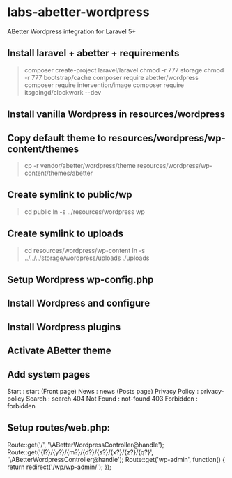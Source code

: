 # labs-abetter-wordpress
ABetter Wordpress integration for Laravel 5+

## Install laravel + abetter + requirements
> composer create-project laravel/laravel
> chmod -r 777 storage
> chmod -r 777 bootstrap/cache
> composer require abetter/wordpress
> composer require intervention/image
> composer require itsgoingd/clockwork --dev

## Install vanilla Wordpress in resources/wordpress

## Copy default theme to resources/wordpress/wp-content/themes
> cp -r vendor/abetter/wordpress/theme resources/wordpress/wp-content/themes/abetter

## Create symlink to public/wp
> cd public
> ln -s ../resources/wordpress wp

## Create symlink to uploads
> cd resources/wordpress/wp-content
> ln -s ../../../storage/wordpress/uploads ./uploads

## Setup Wordpress wp-config.php

## Install Wordpress and configure

## Install Wordpress plugins

## Activate ABetter theme

## Add system pages
Start : start (Front page)
News : news (Posts page)
Privacy Policy : privacy-policy
Search : search
404 Not Found : not-found
403 Forbidden : forbidden

## Setup routes/web.php:
Route::get('/', '\ABetterWordpressController@handle');
Route::get('{l?}/{y?}/{m?}/{d?}/{s?}/{x?}/{z?}/{q?}', '\ABetterWordpressController@handle');
Route::get('wp-admin', function() {
    return redirect('/wp/wp-admin/');
});
